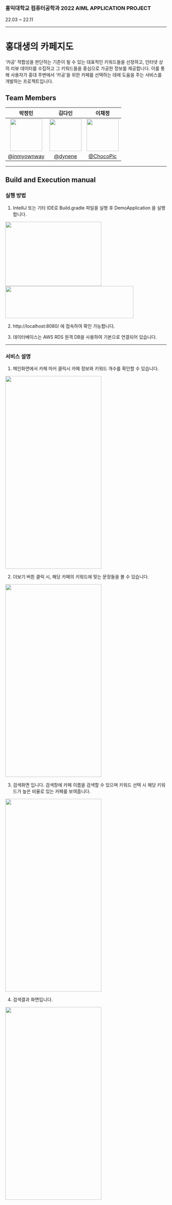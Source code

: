 ### 홍익대학교 컴퓨터공학과 2022 AIML APPLICATION PROJECT
22.03 ~ 22.11
***


# 홍대생의 카페지도
‘카공’ 적합성을 판단하는 기준이 될 수 있는 대표적인 키워드들을 선정하고, 인터넷 상의 리뷰 데이터를 수집하고 그 키워드들을 중심으로 가공한 정보를 제공합니다. 이를 통해 사용자가 홍대 주변에서 ‘카공’을 위한 카페를 선택하는 데에 도움을 주는 서비스를 개발하는 프로젝트입니다.



## Team Members 
|박정민|김다인|이채정|
|:--------------------:|:--------------------:|:--------------------:|
|<img src = "https://avatars.githubusercontent.com/u/90558247?v=4" width = "100" height = "100">|<img src = "https://avatars.githubusercontent.com/u/107914598?s=400&v=4" width = "100" height = "100">|<img src = "https://avatars.githubusercontent.com/u/107914598?s=400&v=4" width = "100" height = "100">
|[@inmyownway](https://github.com/inmyownway)|[@dynene](https://github.com/dynene)|[@ChocoPic](https://github.com/ChocoPic)|



***
## Build and Execution manual
### 실행 방법
1. IntelliJ 또는 기타 IDE로 Build.gradle 파일을 실행 후 DemoApplication 을 실행합니다.

<img src="https://user-images.githubusercontent.com/90558247/207782476-8d594c3e-bd27-42c3-9682-4f2cb59c3aef.png"  width = "300" height = "200">

<img src="https://user-images.githubusercontent.com/90558247/207782731-fbb972c4-00d5-4c01-a7e1-3e4f1825bcc6.png"  width = "400" height = "100">

2. http://localhost:8080/ 에 접속하여 확인 가능합니다.

3. 데이터베이스는 AWS RDS 원격 DB을 사용하여 기본으로 연결되어 있습니다. 
***
### 서비스 설명
1. 메인화면에서 카페 마커 클릭시 카페 정보와 키워드 개수를 확인할 수 있습니다.
<img src="https://user-images.githubusercontent.com/90558247/207772894-374f17cf-1e65-41f0-adac-86fb3dd5ede1.png"  width = "300" height = "600">


2. 더보기 버튼 클릭 시, 해당 카페의 키워드에 맞는 문장들을 볼 수 있습니다.
<img src="https://user-images.githubusercontent.com/90558247/207787426-4841875c-8d6f-45d0-ba19-92dcbf67bea4.png" width = "300" height = "600">

3. 검색화면 입니다. 검색창에 카페 이름을 검색할 수 있으며 키워드 선택 시 해당 키워드가 높은 비율로 있는 카페를 보여줍니다.
<img src="https://user-images.githubusercontent.com/90558247/207773545-3eb17a6e-1121-45eb-b366-c67bb93f7a2c.png" width = "300" height = "600">

4. 검색결과 화면입니다. 
<img src="https://user-images.githubusercontent.com/90558247/207773662-4c2ec462-d6ad-4b20-a59d-529d44eee370.png" width = "300" height = "600">

